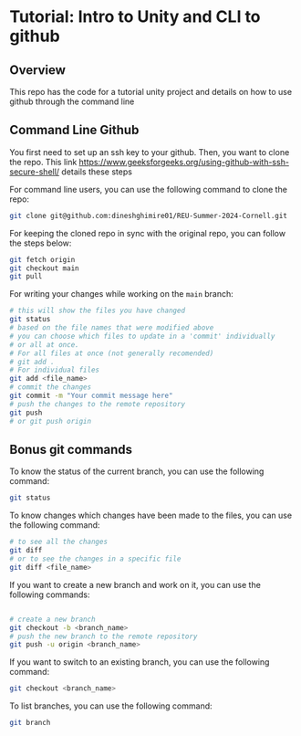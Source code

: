 # Tutorial: Intro to Unity and CLI to github

## Overview

This repo has the code for a tutorial unity project and details on how to use github through the command line

## Command Line Github

You first need to set up an ssh key to your github. Then, you want to clone the repo. This link https://www.geeksforgeeks.org/using-github-with-ssh-secure-shell/ details these steps

For command line users, you can use the following command to clone the repo:

```bash
git clone git@github.com:dineshghimire01/REU-Summer-2024-Cornell.git
```

For keeping the cloned repo in sync with the original repo, you can follow the steps below:

```bash
git fetch origin
git checkout main
git pull
```

For writing your changes while working on the `main` branch:

```bash
# this will show the files you have changed
git status 
# based on the file names that were modified above
# you can choose which files to update in a 'commit' individually
# or all at once.
# For all files at once (not generally recomended)
# git add . 
# For individual files
git add <file_name>
# commit the changes
git commit -m "Your commit message here"
# push the changes to the remote repository
git push
# or git push origin


```

## Bonus git commands

To know the status of the current branch, you can use the following command:

```bash
git status
```

To know changes which changes have been made to the files, you can use the following command:

```bash
# to see all the changes
git diff
# or to see the changes in a specific file
git diff <file_name>

```

If you want to create a new branch and work on it, you can use the following commands:

```bash

# create a new branch
git checkout -b <branch_name>
# push the new branch to the remote repository
git push -u origin <branch_name>

```

If you want to switch to an existing branch, you can use the following command:

```bash
git checkout <branch_name>
```

To list branches, you can use the following command:

```bash
git branch
```
